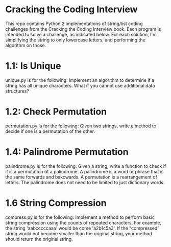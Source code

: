 # Cracking the Coding Interview
This repo contains Python 2 implementations of string/list coding challenges
from the Cracking the Coding Interview book. Each program is intended to solve
a challenge, as indicated below. For each solution, I'm simplifying the string
to only lowercase letters, and performing the algorithm on those.

# 1.1: Is Unique
unique.py is for the following: Implement an algorithm to determine if a string
has all unique characters. What if you cannot use additional data structures?

# 1.2: Check Permutation
permutation.py is for the following: Given two strings, write a method 
to decide if one is a permutation of the other.

# 1.4: Palindrome Permutation
palindrome.py is for the following: Given a string, write a function to check
if it is a permutation of a palindrome. A palindrome is a word or phrase that
is the same forwards and bakcwards. A permutation is a rearrangement of 
letters. The palindrome does not need to be limited to just dictionary words.

# 1.6 String Compression
compress.py is for the following: Implement a method to perform basic string
compression using the counts of repeated characters. For example, the string 
'aabcccccaaa' would be come 'a2b1c5a3'. If the "compressed" string would not 
become smaller than the original string, your method should return the original
string.